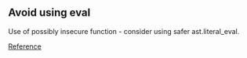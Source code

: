 ## Avoid using eval

Use of possibly insecure function - consider using safer ast.literal_eval.

[Reference](https://docs.openstack.org/bandit/latest/api/bandit.blacklists.html#b307-eval)


